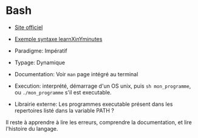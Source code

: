 # Bash

- [Site officiel](https://www.gnu.org/software/bash/) 
- [Exemple syntaxe learnXinYminutes](https://learnxinyminutes.com/docs/bash/)

- Paradigme: Impératif
- Typage: Dynamique
- Documentation: Voir `man` page intégré au terminal
- Execution: interprété, démarrage d'un OS unix, puis `sh mon_programme`, ou
  `./mon_programme` s'il est executable.
- Librairie externe: Les programmes executable présent dans les repertoires listé dans la variable PATH ?


Il reste à apprendre à lire les erreurs, comprendre la documentation, et lire
l'histoire du langage.

